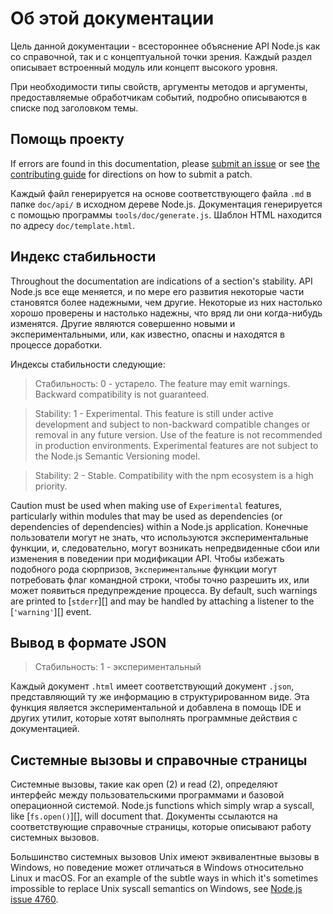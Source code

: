 # Об этой документации

<!--introduced_in=v0.10.0-->
<!-- type=misc -->

Цель данной документации - всестороннее объяснение API Node.js как со справочной, так и с концептуальной точки зрения. Каждый раздел описывает встроенный модуль или концепт высокого уровня.

При необходимости типы свойств, аргументы методов и аргументы, предоставляемые обработчикам событий, подробно описываются в списке под заголовком темы.

## Помощь проекту

If errors are found in this documentation, please [submit an issue](https://github.com/nodejs/node/issues/new) or see [the contributing guide](https://github.com/nodejs/node/blob/master/CONTRIBUTING.md) for directions on how to submit a patch.

Каждый файл генерируется на основе соответствующего файла `.md` в папке `doc/api/` в исходном дереве Node.js. Документация генерируется с помощью программы `tools/doc/generate.js`. Шаблон HTML находится по адресу `doc/template.html`.

## Индекс стабильности

<!--type=misc-->

Throughout the documentation are indications of a section's stability. API Node.js все еще меняется, и по мере его развития некоторые части становятся более надежными, чем другие. Некоторые из них настолько хорошо проверены и настолько надежны, что вряд ли они когда-нибудь изменятся. Другие являются совершенно новыми и экспериментальными, или, как известно, опасны и находятся в процессе доработки.

Индексы стабильности следующие:

> Стабильность: 0 - устарело. The feature may emit warnings. Backward compatibility is not guaranteed.

<!-- separator -->

> Stability: 1 - Experimental. This feature is still under active development and subject to non-backward compatible changes or removal in any future version. Use of the feature is not recommended in production environments. Experimental features are not subject to the Node.js Semantic Versioning model.

<!-- separator -->

> Stability: 2 - Stable. Compatibility with the npm ecosystem is a high priority.

Caution must be used when making use of `Experimental` features, particularly within modules that may be used as dependencies (or dependencies of dependencies) within a Node.js application. Конечные пользователи могут не знать, что используются экспериментальные функции, и, следовательно, могут возникать непредвиденные сбои или изменения в поведении при модификации API. Чтобы избежать подобного рода сюрпризов, `Экспериментальные` функции могут потребовать флаг командной строки, чтобы точно разрешить их, или может появиться предупреждение процесса. By default, such warnings are printed to [`stderr`][] and may be handled by attaching a listener to the [`'warning'`][] event.

## Вывод в формате JSON
<!-- YAML
added: v0.6.12
-->

> Стабильность: 1 - экспериментальный

Каждый документ `.html` имеет соответствующий документ `.json`, представляющий ту же информацию в структурированном виде. Эта функция является экспериментальной и добавлена в помощь IDE и других утилит, которые хотят выполнять программные действия с документацией.

## Системные вызовы и справочные страницы

Системные вызовы, такие как open (2) и read (2), определяют интерфейс между пользовательскими программами и базовой операционной системой. Node.js functions which simply wrap a syscall, like [`fs.open()`][], will document that. Документы ссылаются на соответствующие справочные страницы, которые описывают работу системных вызовов.

Большинство системных вызовов Unix имеют эквивалентные вызовы в Windows, но поведение может отличаться в Windows относительно Linux и macOS. For an example of the subtle ways in which it's sometimes impossible to replace Unix syscall semantics on Windows, see [Node.js issue 4760](https://github.com/nodejs/node/issues/4760).
